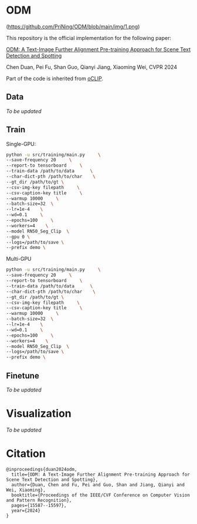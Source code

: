 # ODM

(https://github.com/PriNing/ODM/blob/main/img/1.png)

This repository is the official implementation for the following paper:

[ODM: A Text-Image Further Alignment Pre-training Approach for Scene Text Detection and Spotting](https://arxiv.org/abs/2403.00303)

Chen Duan, Pei Fu, Shan Guo, Qianyi Jiang, Xiaoming Wei, CVPR 2024

Part of the code is inherited from [oCLIP](https://github.com/bytedance/oclip).


## Data
*To be updated*


## Train
Single-GPU:

```Bash
python -u src/training/main.py     \
--save-frequency 20     \
--report-to tensorboard     \
--train-data /path/to/data      \
--char-dict-pth /path/to/char    \
--gt_dir /path/to/gt \
--csv-img-key filepath     \
--csv-caption-key title     \
--warmup 10000     \
--batch-size=32  \
--lr=1e-4    \
--wd=0.1     \
--epochs=100     \
--workers=4    \
--model RN50_Seg_Clip  \
--gpu 0 \
--logs=/path/to/save \
--prefix demo \
```

Multi-GPU

```Bash
python -u src/training/main.py     \
--save-frequency 20     \
--report-to tensorboard     \
--train-data /path/to/data      \
--char-dict-pth /path/to/char    \
--gt_dir /path/to/gt \
--csv-img-key filepath     \
--csv-caption-key title     \
--warmup 10000     \
--batch-size=32  \
--lr=1e-4    \
--wd=0.1     \
--epochs=100     \
--workers=4    \
--model RN50_Seg_Clip  \
--logs=/path/to/save \
--prefix demo \
```

## Finetune
*To be updated*


# Visualization
*To be updated*


# Citation
```Text
@inproceedings{duan2024odm,
  title={ODM: A Text-Image Further Alignment Pre-training Approach for Scene Text Detection and Spotting},
  author={Duan, Chen and Fu, Pei and Guo, Shan and Jiang, Qianyi and Wei, Xiaoming},
  booktitle={Proceedings of the IEEE/CVF Conference on Computer Vision and Pattern Recognition},
  pages={15587--15597},
  year={2024}
}
```
